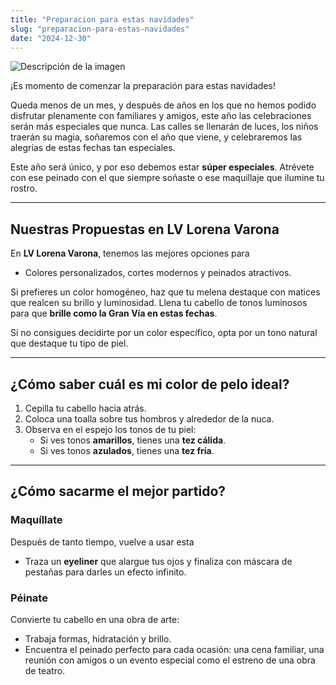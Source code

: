 ```yaml
---
title: "Preparacion para estas navidades"
slug: "preparacion-para-estas-navidades"
date: "2024-12-30"
---
```


![Descripción de la imagen](/Preparación-para-estas-navidades.jpg)

¡Es momento de comenzar la preparación para estas navidades!  

Queda menos de un mes, y después de años en los que no hemos podido disfrutar plenamente con familiares y amigos, este año las celebraciones serán más especiales que nunca. Las calles se llenarán de luces, los niños traerán su magia, soñaremos con el año que viene, y celebraremos las alegrías de estas fechas tan especiales.

Este año será único, y por eso debemos estar **súper especiales**. Atrévete con ese peinado con el que siempre soñaste o ese maquillaje que ilumine tu rostro.  

---

## Nuestras Propuestas en LV Lorena Varona

En **LV Lorena Varona**, tenemos las mejores opciones para

- Colores personalizados, cortes modernos y peinados atractivos.  

Si prefieres un color homogéneo, haz que tu melena destaque con matices que realcen su brillo y luminosidad. Llena tu cabello de tonos luminosos para que **brille como la Gran Vía en estas fechas**.

Si no consigues decidirte por un color específico, opta por un tono natural que destaque tu tipo de piel.

---

## ¿Cómo saber cuál es mi color de pelo ideal?

1. Cepilla tu cabello hacia atrás.  
2. Coloca una toalla sobre tus hombros y alrededor de la nuca.  
3. Observa en el espejo los tonos de tu piel:  
   - Si ves tonos **amarillos**, tienes una **tez cálida**.  
   - Si ves tonos **azulados**, tienes una **tez fría**.

---

## ¿Cómo sacarme el mejor partido?

### **Maquíllate**

Después de tanto tiempo, vuelve a usar esta

- Traza un **eyeliner** que alargue tus ojos y finaliza con máscara de pestañas para darles un efecto infinito.  

### **Péinate**

Convierte tu cabello en una obra de arte:  

- Trabaja formas, hidratación y brillo.
- Encuentra el peinado perfecto para cada ocasión: una cena familiar, una reunión con amigos o un evento especial como el estreno de una obra de teatro.
